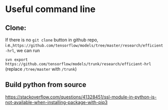 # Useful command line

## Clone:

If there is no `git clone` button in github repo, i.e.,`https://github.com/tensorflow/models/tree/master/research/efficient-hrl`, we can run

`svn export https://github.com/tensorflow/models/trunk/research/efficient-hrl` (replace `/tree/master` with `/trunk`)

## Build python from source

https://stackoverflow.com/questions/41328451/ssl-module-in-python-is-not-available-when-installing-package-with-pip3
